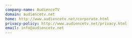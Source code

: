 ```yaml
---
company-name: AudienceTV
domain: audiencetv.net
home: http://www.audiencetv.net/corporate.html
privacy-policy: http://www.audiencetv.net/privacy.html
email: info@audiencetv.net
---
```




